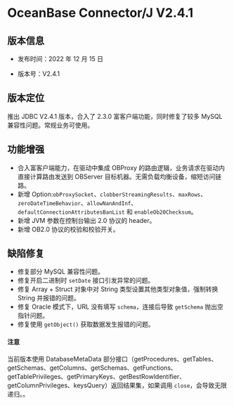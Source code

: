 # OceanBase Connector/J V2.4.1

## 版本信息

* 发布时间：2022 年 12 月 15 日 

* 版本号：V2.4.1

## 版本定位

推出 JDBC V2.4.1 版本，合入了 2.3.0 富客户端功能，同时修复了较多 MySQL 兼容性问题。常规业务可使用。

## 功能增强

* 合入富客户端能力，在驱动中集成 OBProxy 的路由逻辑，业务请求在驱动内直接计算路由发送到 OBServer 目标机器。无需负载均衡设备，缩短访问链路。
* 新增 Option:`obProxySocket`、`clobberStreamingResults`、`maxRows`、`zeroDateTimeBehavior`、`allowNanAndInf`、`defaultConnectionAttributesBanList` 和 `enableOb20Checksum`。
* 新增 JVM 参数在控制台输出 2.0 协议的 header。
* 新增 OB2.0 协议的校验和校验开关。

## 缺陷修复

* 修复部分 MySQL 兼容性问题。
* 修复开启二进制时 `setDate` 接口引发异常的问题。
* 修复 Array + Struct 对象中对 String 类型设置其他类型对象值，强制转换 String 并报错的问题。
* 修复 Oracle 模式下，URL 没有填写 `schema`，连接后导致 `getSchema` 抛出空指针问题。
* 修复使用 `getObject()` 获取数据发生报错的问题。


<main id="notice" type='notice'>
   <h4>注意</h4>
   <p>当前版本使用 DatabaseMetaData 部分接口（getProcedures、getTables、getSchemas、getColumns、getSchemas、getFunctions、getTablePrivileges、getPrimaryKeys、getBestRowldentifier、getColumnPrivileges、keysQuery）返回结果集，如果调用 <code>close</code>，会导致无限递归。。</p>
</main>